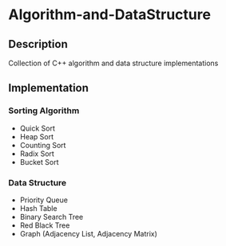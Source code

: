 # Algorithm-and-DataStructure

## Description
Collection of C++ algorithm and data structure implementations

## Implementation

### Sorting Algorithm
* Quick Sort
* Heap Sort
* Counting Sort
* Radix Sort
* Bucket Sort
### Data Structure
* Priority Queue
* Hash Table
* Binary Search Tree
* Red Black Tree
* Graph (Adjacency List, Adjacency Matrix)